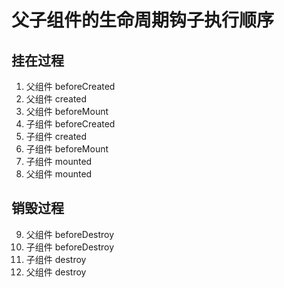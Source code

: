 # 父子组件的生命周期钩子执行顺序

## 挂在过程

1. 父组件 beforeCreated
2. 父组件 created
3. 父组件 beforeMount
4. 子组件 beforeCreated
5. 子组件 created
6. 子组件 beforeMount
7. 子组件 mounted
8. 父组件 mounted

## 销毁过程

9.  父组件 beforeDestroy
10. 子组件 beforeDestroy
11. 子组件 destroy
12. 父组件 destroy
